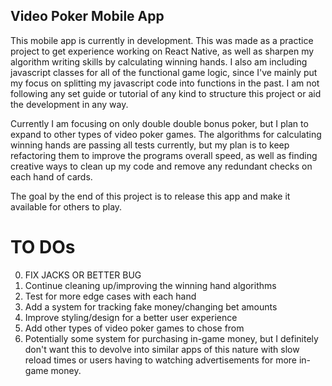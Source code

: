 ## Video Poker Mobile App

This mobile app is currently in development. This was made as a practice project to get experience working on React Native, as well as sharpen my algorithm writing skills by calculating winning hands. I also am including javascript classes for all of the functional game logic, since I've mainly put my focus on splitting my javascript code into functions in the past. I am not following any set guide or tutorial of any kind to structure this project or aid the development in any way.

Currently I am focusing on only double double bonus poker, but I plan to expand to other types of video poker games. The algorithms for calculating winning hands are passing all tests currently, but my plan is to keep refactoring them to improve the programs overall speed, as well as finding creative ways to clean up my code and remove any redundant checks on each hand of cards.

The goal by the end of this project is to release this app and make it available for others to play.

# TO DOs
0. FIX JACKS OR BETTER BUG
1. Continue cleaning up/improving the winning hand algorithms
2. Test for more edge cases with each hand
3. Add a system for tracking fake money/changing bet amounts
4. Improve styling/design for a better user experience
5. Add other types of video poker games to chose from
6. Potentially some system for purchasing in-game money, but I definitely don't want this to devolve into similar apps of this nature with slow reload times or users having to watching advertisements for more in-game money.